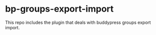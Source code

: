 # bp-groups-export-import
This repo includes the plugin that deals with buddypress groups export import.
